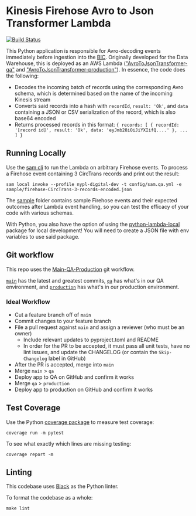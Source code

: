 # Kinesis Firehose Avro to Json Transformer Lambda
[![Build Status](https://travis-ci.org/NYPL/firehose-avro-to-json-transformer.svg?branch=main)](https://travis-ci.org/NYPL/firehose-avro-to-json-transformer)

This Python application is responsible for Avro-decoding events immediately before ingestion into the [BIC](https://github.com/NYPL/BIC). Originally developed for the Data Warehouse, this is deployed as an AWS Lambda (["AvroToJsonTransformer-qa"](https://console.aws.amazon.com/lambda/home?region=us-east-1#/functions/AvroToJsonTransformer-qa?tab=configuration) and ["AvroToJsonTransformer-production"](https://console.aws.amazon.com/lambda/home?region=us-east-1#/functions/AvroToJsonTransformer-production?tab=configuration)). In essence, the code does the following:
 - Decodes the incoming batch of records using the corresponding Avro schema, which is determined based on the name of the incoming Kinesis stream
 - Converts said records into a hash with `recordId`, `result: 'Ok'`, and `data` containing a JSON or CSV serialization of the record, which is also base64 encoded
 - Returns processed records in this format: `{ records: [ { recordId: '[record id]', result: 'Ok', data: 'eyJmb28iOiJiYXIifQ....' }, ... ] }`

## Running Locally

Use the [sam cli](https://docs.aws.amazon.com/serverless-application-model/latest/developerguide/serverless-sam-cli-install.html) to run the Lambda on arbitrary Firehose events. To process a Firehose event containing 3 CircTrans records and print out the result:

```
sam local invoke --profile nypl-digital-dev -t config/sam.qa.yml -e sample/firehose-CircTrans-3-records-encoded.json
```

The [sample](./sample) folder contains sample Firehose events and their expected outcomes after Lambda event handling, so you can test the efficacy of your code with various schemas.

With Python, you also have the option of using the [python-lambda-local](https://pypi.org/project/python-lambda-local/) package for local development! You will need to create a JSON file with env variables to use said package.

## Git workflow
This repo uses the [Main-QA-Production](https://github.com/NYPL/engineering-general/blob/main/standards/git-workflow.md#main-qa-production) git workflow.

[`main`](https://github.com/NYPL/python-utils/tree/main) has the latest and greatest commits, [`qa`](https://github.com/NYPL/python-utils/tree/qa) has what's in our QA environment, and [`production`](https://github.com/NYPL/python-utils/tree/production) has what's in our production environment.

### Ideal Workflow
- Cut a feature branch off of `main`
- Commit changes to your feature branch
- File a pull request against `main` and assign a reviewer (who must be an owner)
  - Include relevant updates to pyproject.toml and README
  - In order for the PR to be accepted, it must pass all unit tests, have no lint issues, and update the CHANGELOG (or contain the `Skip-Changelog` label in GitHub)
- After the PR is accepted, merge into `main`
- Merge `main` > `qa`
- Deploy app to QA on GitHub and confirm it works
- Merge `qa` > `production`
- Deploy app to production on GitHub and confirm it works

## Test Coverage
Use the Python [coverage package](https://coverage.readthedocs.io/en/7.6.0/) to measure test coverage:
```
coverage run -m pytest
```

To see what exactly which lines are missing testing:
```
coverage report -m
```

## Linting

This codebase uses [Black](https://github.com/psf/black) as the Python linter.

To format the codebase as a whole:
```
make lint
```

